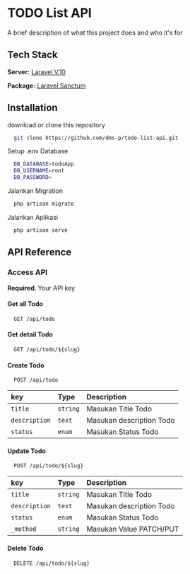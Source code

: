 
# TODO List API

A brief description of what this project does and who it's for


## Tech Stack



**Server:** [Laravel V.10](https://laravel.com/)

**Package:** [Laravel Sanctum](https://laravel.com/docs/10.x/sanctum)

## Installation

download or clone this repository

```bash
  git clone https://github.com/dms-p/todo-list-api.git
```

Setup .env Database

```bash
  DB_DATABASE=todoApp
  DB_USERNAME=root
  DB_PASSWORD=
```

Jalankan Migration

```bash
  php artisan migrate
```

Jalankan Aplikasi

```bash
  php artisan serve
```
    
## API Reference

### Access API
**Required**. Your API key

#### Get all Todo

```http
  GET /api/todo
```

#### Get detail Todo

```http
  GET /api/todo/${slug}
```

#### Create Todo

```http
  POST /api/todo
```

|    key    | Type     | Description                |
| :-------- | :------- | :------------------------- |
|  `title`        | `string` |  Masukan Title Todo        |
|  `description`  | `text`   |  Masukan description Todo        |
|  `status`       | `enum`   |  Masukan Status Todo        |

#### Update Todo

```http
  POST /api/todo/${slug}
```


|    key    | Type     | Description                |
| :-------- | :------- | :------------------------- |
|  `title`        | `string` |  Masukan Title Todo        |
|  `description`  | `text`   |  Masukan description Todo        |
|  `status`       | `enum`   |  Masukan Status Todo        |
| `_method`    | `string`    | Masukan Value PATCH/PUT    |


#### Delete Todo

```http
  DELETE /api/todo/${slug}
```
